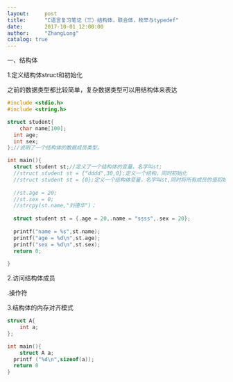 ```yaml
---
layout:     post
title:      "C语言复习笔记（三）结构体，联合体，枚举与typedef"
date:       2017-10-01 12:00:00
author:     "ZhangLong"
catalog: true
---
```






一、结构体

1.定义结构体struct和初始化

之前的数据类型都比较简单，复杂数据类型可以用结构体来表达

```c
#include <stdio.h>
#include <string.h>

struct student{
    char name[100];
  int age;
  int sex;
};//说明了一个结构体的数据成员类型。

int main(){
  struct student st;//定义了一个结构体的变量，名字叫st;
  //struct student st = {"dddd",30,0};定义一个结构，同时初始化
  //struct student st = {0};定义一个结构体变量，名字叫st,同时将所有成员的值初始化为0
  
  //st.age = 20;
  //st.sex = 0;
  //strcpy(st.name,"刘德华")；
  
  struct student st = {.age = 20,.name = "ssss",.sex = 20};
  
  printf("name = %s",st.name);
  printf("age = %d\n",st.age);
  printf("sex = %d\n",st.sex);
  return 0;
  
}
```



2.访问结构体成员

.操作符



3.结构体的内存对齐模式

```c
struct A{
    int a;
};

int main(){
    struct A a;
  printf ("%d\n",sizeof(a));
  return 0
}
```

